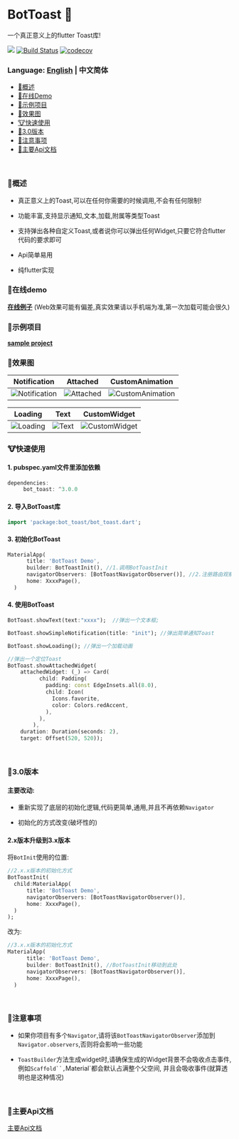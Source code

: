 BotToast 🤖
========= 
一个真正意义上的flutter Toast库!

[![](https://img.shields.io/pub/v/bot_toast.svg?label=bot_toast&logo=https%3A%2F%2Fpub.flutter-io.cn%2Fpackages%2Fbot_toast)](https://pub.flutter-io.cn/packages/bot_toast)
[![Build Status](https://github.com/MMMzq/bot_toast/workflows/CI/badge.svg)](https://github.com/MMMzq/bot_toast/actions)
[![codecov](https://codecov.io/gh/MMMzq/bot_toast/branch/master/graph/badge.svg)](https://codecov.io/gh/MMMzq/bot_toast)

### Language: [English](README.md) | 中文简体

* [🐲概述](#概述)
* [🐼在线Demo](#在线demo)
* [🐳示例项目](#示例项目)
* [🐺效果图](#效果图)
* [🐮快速使用](#快速使用) 
* [🐼3.0版本](#30版本)
* [🐨注意事项](#注意事项) 
* [📃主要Api文档](#主要Api文档) 

<br>

###  🐲概述

- 真正意义上的Toast,可以在任何你需要的时候调用,不会有任何限制!

- 功能丰富,支持显示通知,文本,加载,附属等类型Toast

- 支持弹出各种自定义Toast,或者说你可以弹出任何Widget,只要它符合flutter代码的要求即可

- Api简单易用

- 纯flutter实现



### 🐼在线demo

**[在线例子](https://mmmzq.github.io/bot_toast/#/)** (Web效果可能有偏差,真实效果请以手机端为准,第一次加载可能会很久)

### 🐳示例项目
**[sample project](example)**

### 🐺效果图

Notification|Attached|CustomAnimation
--------|-------|--------
![Notification](doc/gif/notification.gif)|![Attached](doc/gif/attached.gif)|![CustomAnimation](doc/gif/custom_animation.gif)

Loading|Text|CustomWidget
--------|-------|----------
![Loading](doc/gif/loading.gif)|![Text](doc/gif/text.gif)|![CustomWidget](doc/gif/custom_widget.gif)

### 🐮快速使用

#### 1. pubspec.yaml文件里添加依赖
``` dart
dependencies:
     bot_toast: ^3.0.0
```

#### 2. 导入BotToast库
``` dart
import 'package:bot_toast/bot_toast.dart';
```

#### 3. 初始化BotToast

``` dart
MaterialApp(
      title: 'BotToast Demo',
      builder: BotToastInit(), //1.调用BotToastInit
      navigatorObservers: [BotToastNavigatorObserver()], //2.注册路由观察者
      home: XxxxPage(),
  )
```

#### 4. 使用BotToast
``` dart
BotToast.showText(text:"xxxx");  //弹出一个文本框;
```

```dart
BotToast.showSimpleNotification(title: "init"); //弹出简单通知Toast
```

```dart
BotToast.showLoading(); //弹出一个加载动画
```

```dart
//弹出一个定位Toast
BotToast.showAttachedWidget(
    attachedWidget: (_) => Card(
          child: Padding(
            padding: const EdgeInsets.all(8.0),
            child: Icon(
              Icons.favorite,
              color: Colors.redAccent,
            ),
          ),
        ),
    duration: Duration(seconds: 2),
    target: Offset(520, 520));
```

<br>

### 🐼3.0版本

#### 主要改动:

- 重新实现了底层的初始化逻辑,代码更简单,通用,并且不再依赖`Navigator`

- 初始化的方式改变(破坏性的)

####  2.x版本升级到3.x版本

将`BotInit`使用的位置:
``` dart
//2.x.x版本的初始化方式
BotToastInit(
  child:MaterialApp(
      title: 'BotToast Demo',
      navigatorObservers: [BotToastNavigatorObserver()],
      home: XxxxPage(),
  )
);
```

改为:
``` dart
//3.x.x版本的初始化方式
MaterialApp(
      title: 'BotToast Demo',
      builder: BotToastInit(), //BotToastInit移动到此处
      navigatorObservers: [BotToastNavigatorObserver()],
      home: XxxxPage(),
  )
```

<br>


### 🐨注意事项

- 如果你项目有多个`Navigator`,请将该`BotToastNavigatorObserver`添加到`Navigator.observers`,否则将会影响一些功能

- `ToastBuilder`方法生成widget时,请确保生成的Widget背景不会吸收点击事件,例如`Scaffold``,`Material`都会默认占满整个父空间,
并且会吸收事件(就算透明也是这种情况)


<br>

###  📃主要Api文档
[主要Api文档](API.md)



